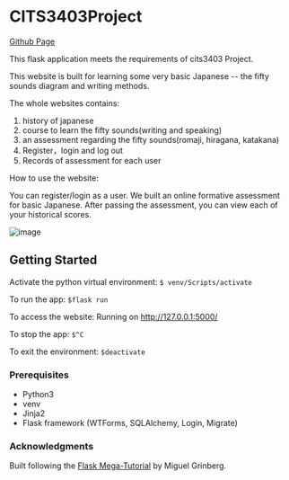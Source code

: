 # CITS3403Project
[Github Page](https://github.com/Basic-Japanese-Learning/CITS3403Project)

This flask application meets the requirements of cits3403 Project. 

This website is built for learning some very basic Japanese -- the fifty sounds diagram and writing methods. 

The whole websites contains:
1. history of japanese 
2. course to learn the fifty sounds(writing and speaking)
3. an assessment regarding the fifty sounds(romaji, hiragana, katakana)
4. Register，login and log out
5. Records of assessment for each user

How to use the website:

You can register/login as a user. We built an online formative assessment for basic Japanese. After passing the assessment, you can view each of your historical scores.

![image](https://user-images.githubusercontent.com/81564573/118383180-3cd0cd80-b62e-11eb-9fea-971b65a0a70f.png)


## Getting Started

Activate the python virtual environment:
`$ venv/Scripts/activate`

To run the app:
`$flask run`

To access the website:
Running on http://127.0.0.1:5000/

To stop the app:
`$^C`

To exit the environment:
`$deactivate`

### Prerequisites

* Python3
* venv
* Jinja2
* Flask framework (WTForms, SQLAlchemy, Login, Migrate)

### Acknowledgments
Built following the [Flask Mega-Tutorial](https://blog.miguelgrinberg.com/post/the-flask-mega-tutorial-part-i-hello-world) by Miguel Grinberg.


